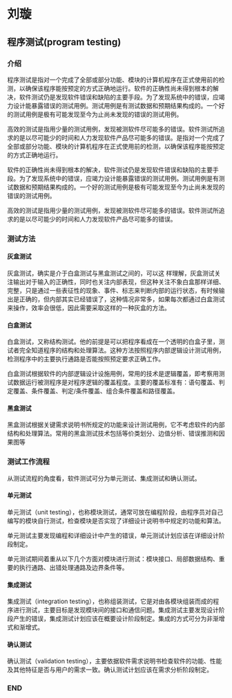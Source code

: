 # 刘璇

## 程序测试(program testing)

### 介绍

程序测试是指对一个完成了全部或部分功能、模块的计算机程序在正式使用前的检测，以确保该程序能按预定的方式正确地运行。软件的正确性尚未得到根本的解决，软件测试仍是发现软件错误和缺陷的主要手段。为了发现系统中的错误，应竭力设计能暴露错误的测试用例。测试用例是有测试数据和预期结果构成的。一个好的测试用例是极有可能发现至今为止尚未发现的错误的测试用例。

高效的测试是指用少量的测试用例，发现被测软件尽可能多的错误。软件测试所追求的是以尽可能少的时间和人力发现软件产品尽可能多的错误。是指对一个完成了全部或部分功能、模块的计算机程序在正式使用前的检测，以确保该程序能按预定的方式正确地运行。

软件的正确性尚未得到根本的解决，软件测试仍是发现软件错误和缺陷的主要手段。为了发现系统中的错误，应竭力设计能暴露错误的测试用例。测试用例是有测试数据和预期结果构成的。一个好的测试用例是极有可能发现至今为止尚未发现的错误的测试用例。

高效的测试是指用少量的测试用例，发现被测软件尽可能多的错误。软件测试所追求的是以尽可能少的时间和人力发现软件产品尽可能多的错误。

### 测试方法

#### 灰盒测试

灰盒测试，确实是介于白盒测试与黑盒测试之间的，可以这 样理解，灰盒测试关注输出对于输入的正确性，同时也关注内部表现，但这种关注不象白盒那样详细、完整，只是通过一些表征性的现象、事件、标志来判断内部的运行状态，有时候输出是正确的，但内部其实已经错误了，这种情况非常多，如果每次都通过白盒测试来操作，效率会很低，因此需要采取这样的一种灰盒的方法。

#### 白盒测试

白盒测试，又称结构测试。他的前提是可以把程序看成在一个透明的白盒子里，测试者完全知道程序的结构和处理算法。这种方法按照程序内部逻辑设计测试用例，检测程序中的主要执行通路是否能按照预定要求正确工作。

白盒测试根据软件的内部逻辑设计设施用例，常用的技术是逻辑覆盖，即考察用测试数据运行被测程序是对程序逻辑的覆盖程度。主要的覆盖标准有：语句覆盖、判定覆盖、条件覆盖、判定/条件覆盖、组合条件覆盖和路径覆盖。

#### 黑盒测试

黑盒测试根据关键需求说明书所规定的功能来设计测试用例，它不考虑软件的内部结构和处理算法。常用的黑盒测试技术包括等价类划分、边值分析、错误推测和因果图等


### 测试工作流程

从测试流程的角度看，软件测试可分为单元测试、集成测试和确认测试。

#### 单元测试

单元测试（unit testing），也称模块测试，通常可放在编程阶段，由程序员对自己编写的模块自行测试，检查模块是否实现了详细设计说明书中规定的功能和算法。

单元测试主要发现编程和详细设计中产生的错误，单元测试计划应该在详细设计阶段制定。

单元测试期间着重从以下几个方面对模块进行测试：模块接口、局部数据结构、重要的执行通路、出错处理通路及边界条件等。

#### 集成测试

集成测试（integration testing），也称组装测试，它是对由各模块组装而成的程序进行测试，主要目标是发现模块间的接口和通信问题。集成测试主要发现设计阶段产生的错误，集成测试计划应该在概要设计阶段制定。集成的方式可分为非渐增式和渐增式。

#### 确认测试

确认测试（validation testing），主要依据软件需求说明书检查软件的功能、性能及其他特征是否与用户的需求一致。确认测试计划应该在需求分析阶段制定。

### END
